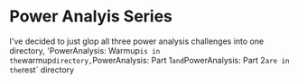 # Power Analyis Series #
I've decided to just glop all three power analysis challenges into one directory, 'PowerAnalysis: Warmup` is in the `warmup` directory, `PowerAnalysis: Part 1` and `PowerAnalysis: Part 2` are in the `rest` directory
